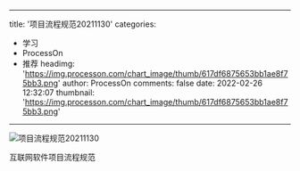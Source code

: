 
---
title: '项目流程规范20211130'
categories: 
 - 学习
 - ProcessOn
 - 推荐
headimg: 'https://img.processon.com/chart_image/thumb/617df6875653bb1ae8f75bb3.png'
author: ProcessOn
comments: false
date: 2022-02-26 12:32:07
thumbnail: 'https://img.processon.com/chart_image/thumb/617df6875653bb1ae8f75bb3.png'
---

<div>   
<img class="thumb" alt="项目流程规范20211130" src="https://img.processon.com/chart_image/thumb/617df6875653bb1ae8f75bb3.png" referrerpolicy="no-referrer">
<p>互联网软件项目流程规范</p>  
</div>
            